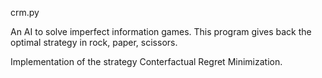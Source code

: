 crm.py

An AI to solve imperfect information games.
This program gives back the optimal strategy in rock, paper, scissors.

Implementation of the strategy Conterfactual Regret Minimization.
